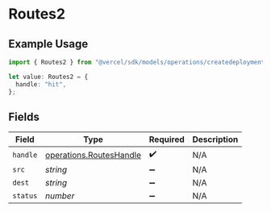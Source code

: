 # Routes2

## Example Usage

```typescript
import { Routes2 } from "@vercel/sdk/models/operations/createdeployment.js";

let value: Routes2 = {
  handle: "hit",
};
```

## Fields

| Field                                                              | Type                                                               | Required                                                           | Description                                                        |
| ------------------------------------------------------------------ | ------------------------------------------------------------------ | ------------------------------------------------------------------ | ------------------------------------------------------------------ |
| `handle`                                                           | [operations.RoutesHandle](../../models/operations/routeshandle.md) | :heavy_check_mark:                                                 | N/A                                                                |
| `src`                                                              | *string*                                                           | :heavy_minus_sign:                                                 | N/A                                                                |
| `dest`                                                             | *string*                                                           | :heavy_minus_sign:                                                 | N/A                                                                |
| `status`                                                           | *number*                                                           | :heavy_minus_sign:                                                 | N/A                                                                |